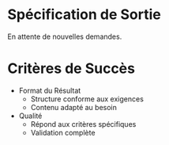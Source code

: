 # Spécification de Sortie
En attente de nouvelles demandes.

# Critères de Succès
- Format du Résultat
  * Structure conforme aux exigences
  * Contenu adapté au besoin
- Qualité
  * Répond aux critères spécifiques
  * Validation complète
